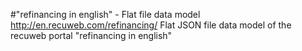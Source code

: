 #"refinancing in english" - Flat file data model
http://en.recuweb.com/refinancing/
Flat JSON file data model of the recuweb portal "refinancing in english"
